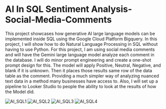 # AI In SQL Sentiment Analysis-Social-Media-Comments
This project showcases how generative AI large language models can be implemented inside SQL using the Google Cloud Platform Bigquery. In this project, I will show how to do Natural Language Processing in SQL without having to use Python. For this project, I am using social media comments and will have the Gemini large language model analyze each comment in the database. I will do minor prompt engineering and create a one-shot prompt design for this. The model will apply Positive, Neutral, Negative, and blank if it is unknown. Then it places those results same row of the data table as the comment. Providing a much simpler way of analyzing nuanced text data in a method many businesses have access to. Also, I will set up a pipeline to Looker Studio to people the ability to look at the results of how the Model did.


![AI_SQL1](https://github.com/wesleymbuakoto/AI-In-SQL-Sentiment-Analysis-Social-Media-Comments/assets/40523361/daa5cb40-942a-496c-abb3-f65a61b9f064)
![AI_SQL2](https://github.com/wesleymbuakoto/AI-In-SQL-Sentiment-Analysis-Social-Media-Comments/assets/40523361/b1a81218-323b-43d0-b07c-ea7d10a29c80)
![AI_SQL3](https://github.com/wesleymbuakoto/AI-In-SQL-Sentiment-Analysis-Social-Media-Comments/assets/40523361/8af54313-fc3b-4b41-81f3-7da6aed8f9c3)
![AI_SQL4](https://github.com/wesleymbuakoto/AI-In-SQL-Sentiment-Analysis-Social-Media-Comments/assets/40523361/768e3fea-50a1-4735-a0ea-85892be4eae3)



